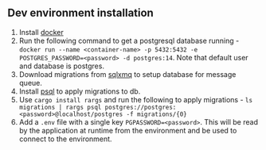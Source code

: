 ## Dev environment installation

1. Install [docker](https://docs.docker.com/get-docker/)
2. Run the following command to get a postgresql database running - `docker run --name <container-name> -p 5432:5432 -e POSTGRES_PASSWORD=<password> -d postgres:14`. Note that default user and database is postgres.
3. Download migrations from [sqlxmq](https://github.com/Diggsey/sqlxmq#database-schema) to setup database for message queue. 
4. Install [psql](https://blog.timescale.com/blog/how-to-install-psql-on-mac-ubuntu-debian-windows/) to apply migrations to db.
5. Use `cargo install rargs` and run the following to apply migrations - `ls migrations | rargs psql postgres://postgres:<password>@localhost/postgres -f migrations/{0}`
6. Add a `.env` file with a single key `PGPASSWORD=<password>`. This will be read by the application at runtime from the environment and be used to connect to the environment.
